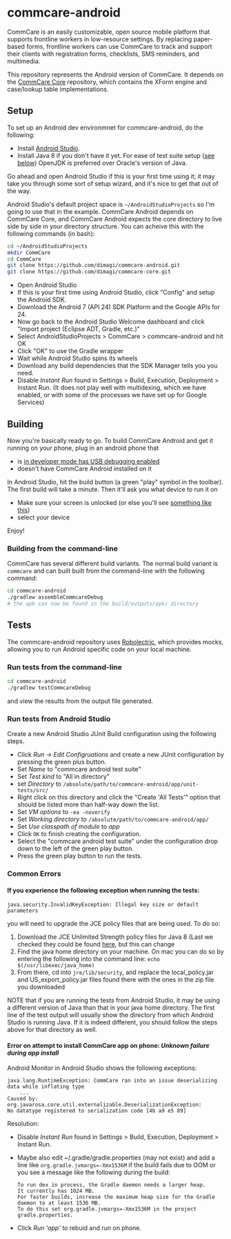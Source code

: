 # commcare-android

CommCare is an easily customizable, open source mobile platform that supports frontline workers in low-resource settings. By replacing paper-based forms, frontline workers can use CommCare to track and support their clients with registration forms, checklists, SMS reminders, and multimedia.

This repository represents the Android version of CommCare. It depends on the [CommCare Core](https://github.com/dimagi/commcare-core) repository, which contains the XForm engine and case/lookup table implementations.

## Setup

To set up an Android dev environmnet for commcare-android, do the following:

- Install [Android Studio](https://developer.android.com/sdk/index.html).
- Install Java 8 if you don't have it yet. For ease of test suite setup ([see below](#tests)) OpenJDK is preferred over Oracle's version of Java.

Go ahead and open Android Studio if this is your first time using it;
it may take you through some sort of setup wizard, and it's nice to get that out of the way.

Android Studio's default project space is `~/AndroidStudioProjects` so I'm going to use that in the example.
CommCare Android depends on CommCare Core, and CommCare Android expects the core directory to live side by side
in your directory structure. You can acheive this with the following commands (in bash):

```bash
cd ~/AndroidStudioProjects
mkdir CommCare
cd CommCare
git clone https://github.com/dimagi/commcare-android.git
git clone https://github.com/dimagi/commcare-core.git
```

- Open Android Studio
- If this is your first time using Android Studio, click "Config" and setup the Android SDK.
- Download the Android 7 (API 24) SDK Platform and the Google APIs for 24.
- Now go back to the Android Studio Welcome dashboard and click "Import project (Eclipse ADT, Gradle, etc.)"
- Select AndroidStudioProjects > CommCare > commcare-android and hit OK
- Click "OK" to use the Gradle wrapper
- Wait while Android Studio spins its wheels
- Download any build dependencies that the SDK Manager tells you you need.
- Disable _Instant Run_ found in Settings > Build, Execution, Deployment > Instant Run. (It does not play well with multidexing, which we have enabled, or with some of the processes we have set up for Google Services)

## Building

Now you're basically ready to go. To build CommCare Android and get it running on your phone,
plug in an android phone that

- is [in developer mode has USB debugging enabled](https://developer.android.com/tools/device.html#setting-up)
- doesn't have CommCare Android installed on it

In Android Studio, hit the build button (a green "play" symbol in the toolbar).
The first build will take a minute.
Then it'll ask you what device to run it on

- Make sure your screen is unlocked (or else you'll see [something like this](https://gist.github.com/dannyroberts/6d8d57ff4d5f9a1b70a5))
- select your device

Enjoy!

### Building from the command-line

CommCare has several different build variants. The normal build variant is `commcare` and can built built from the command-line with the following command:

```bash
cd commcare-android
./gradlew assembleCommcareDebug
# the apk can now be found in the build/outputs/apk/ directory
```

## Tests

The commcare-android repository uses [Robolectric](http://robolectric.org/), which provides mocks, allowing you to run Android specific code on your local machine.

### Run tests from the command-line

```bash
cd commcare-android
./gradlew testCommcareDebug
```

and view the results from the output file generated.

### Run tests from Android Studio

Create a new Android Studio JUnit Build configuration using the following steps.

- Click _Run -> Edit Configruations_ and create a new JUnit configuration by pressing the green plus button.
- Set _Name_ to "commcare android test suite"
- Set _Test kind_ to "All in directory"
- set _Directory_ to `/absolute/path/to/commcare-android/app/unit-tests/src/`
- Right click on this directory and click the "Create 'All Tests'" option that should be listed more than half-way down the list.
- Set _VM options_ to `-ea -noverify`
- Set _Working directory_ to `/absolute/path/to/commcare-android/app/`
- Set _Use classpath of module_ to *app*
- Click `OK` to finish creating the configuration.
- Select the "commcare android test suite" under the configuration drop down to the left of the green play button.
- Press the green play button to run the tests.

### Common Errors

#### If you experience the following exception when running the tests:
```
java.security.InvalidKeyException: Illegal key size or default parameters
```
you will need to upgrade the JCE policy files that are being used. To do so:

1. Download the JCE Unlimited Strength policy files for Java 8 (Last we checked they could be found [here](http://www.oracle.com/technetwork/java/javase/downloads/jce8-download-2133166.html), but this can change
2. Find the java home directory on your machine. On mac you can do so by entering the following into the command line: `echo $(/usr/libexec/java_home)`
3. From there, cd into `jre/lib/security`, and replace the local\_policy.jar and US\_export\_policy.jar files found there with the ones in the zip file you downloaded

NOTE that if you are running the tests from Android Studio, it may be using a different version of Java than that in your java home directory. The first line of the test output will usually show the directory from which Android Studio is running Java. If it is indeed different, you should follow the steps above for that directory as well.


#### Error on attempt to install CommCare app on phone: _Unknown failure during app install_

Android Monitor in Android Studio shows the following exceptions:
```
java.lang.RuntimeException: CommCare ran into an issue deserializing data while inflating type
    ...
Caused by: org.javarosa.core.util.externalizable.DeserializationException:
No datatype registered to serialization code [4b a9 e5 89]
```

Resolution:

- Disable _Instant Run_ found in Settings > Build, Execution, Deployment > Instant Run.
- Maybe also edit ~/.gradle/gradle.properties (may not exist) and add a line like `org.gradle.jvmargs=-Xmx1536M` if the build fails due to OOM or you see a message like the following during the build:

      To run dex in process, the Gradle daemon needs a larger heap.
      It currently has 1024 MB.
      For faster builds, increase the maximum heap size for the Gradle daemon to at least 1536 MB.
      To do this set org.gradle.jvmargs=-Xmx1536M in the project gradle.properties.

- Click _Run 'app'_ to rebuid and run on phone.
